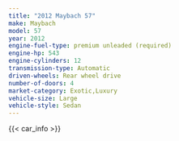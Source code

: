 ```yaml
---
title: "2012 Maybach 57"
make: Maybach
model: 57
year: 2012
engine-fuel-type: premium unleaded (required)
engine-hp: 543
engine-cylinders: 12
transmission-type: Automatic
driven-wheels: Rear wheel drive
number-of-doors: 4
market-category: Exotic,Luxury
vehicle-size: Large
vehicle-style: Sedan
---
```


{{< car_info >}}
